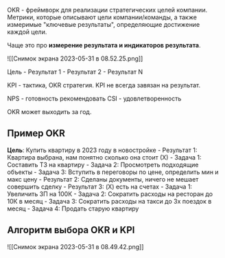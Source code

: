 OKR - фреймворк для реализации стратегических целей компании. Метрики, которые описывают цели компании/команды, а также измеримые "ключевые результаты", определяющие достижение каждой цели.

Чаще это про **измерение результата и индикаторов результата**.

![[Снимок экрана 2023-05-31 в 08.52.25.png]]

Цель
	- Результат 1
	- Результат 2
	- Результат N

KPI - тактика, OKR стратегия. KPI не всегда завязан на результат.

NPS - готовность рекомендовать
CSI - удовлетворенность

OKR может выходить за год.

## Пример OKR
**Цель**: Купить квартиру в 2023 году в новостройке
	- Результат 1: Квартира выбрана, нам понятно сколько она стоит (Х)
		- Задача 1: Составить ТЗ на квартиру
		- Задача 2: Просмотреть подходящие объекты
		- Задача 3: Вступить в переговоры по цене, определить мин и макс цену
	- Результат 2: Сделаны документы, ничего не мешает совершить сделку
	- Результат 3: (X) есть на счетах
		- Задача 1: Увеличить ЗП на 100К
		- Задача 2: Сократить расходы на ресторан до 10К в месяц
		- Задача 3: Сократить расходы на такси до 3х поездок в месяц
		- Задача 4: Продать старую квартиру

## Алгоритм выбора OKR и KPI
![[Снимок экрана 2023-05-31 в 08.49.42.png]]
